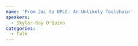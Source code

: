 ```yaml
---
name: 'From Jai to UPLC: An Unlikely Toolchain'
speakers:
  - Skylar-Ray O'Quinn
categories:
  - Talk
---
```

